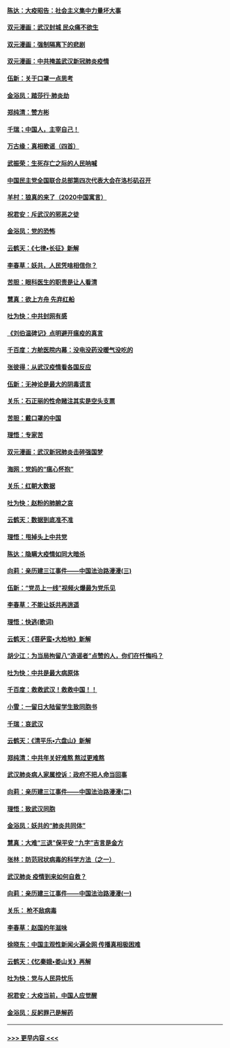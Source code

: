 #### [陈达：大疫昭告：社会主义集中力量坏大事](../pages/nsc993/n11859419.md?t=02111902) 
#### [双元漫画：武汉封城 民众痛不欲生](../pages/nsc993/n11859287.md?t=02111902) 
#### [双元漫画：强制隔离下的悲剧](../pages/nsc993/n11859244.md?t=02111902) 
#### [双元漫画：中共掩盖武汉新冠肺炎疫情](../pages/nsc993/n11858249.md?t=02111902) 
#### [伍新：关于口罩一点思考](../pages/nsc993/n11859195.md?t=02111902) 
#### [金浴凤：踏莎行‧肺炎劫](../pages/nsc993/n11858227.md?t=02111902) 
#### [郑纯清：赞方彬](../pages/nsc993/n11856803.md?t=02111902) 
#### [千瑞；中国人，主宰自己！](../pages/nsc993/n11856793.md?t=02111902) 
#### [万古缘：真相歌谣（四首）](../pages/nsc993/n11856263.md?t=02111902) 
#### [武振荣：生死存亡之际的人民呐喊](../pages/nsc993/n11856256.md?t=02111902) 
#### [中国民主党全国联合总部第四次代表大会在洛杉矶召开](../pages/nsc993/n11856344.md?t=02111902) 
#### [羊村：狼真的来了（2020中国寓言）](../pages/nsc993/n11856229.md?t=02111902) 
#### [祝君安：斥武汉的邪恶之徒](../pages/nsc993/n11855861.md?t=02111902) 
#### [金浴凤：党的恐怖](../pages/nsc993/n11855849.md?t=02111902) 
#### [云鹤天：《七律▪长征》新解](../pages/nsc993/n11855479.md?t=02111902) 
#### [李春草：妖共，人民凭啥相信你？](../pages/nsc993/n11855196.md?t=02111902) 
#### [苦胆：眼科医生的职责是让人看清](../pages/nsc993/n11853840.md?t=02111902) 
#### [慧真：欲上方舟 先弃红船](../pages/nsc993/n11853483.md?t=02111902) 
#### [吐为快：中共封网有感](../pages/nsc993/n11852575.md?t=02111902) 
#### [《刘伯温碑记》点明避开瘟疫的真言](../pages/nsc993/n11852128.md?t=02111902) 
#### [千百度：方舱医院内幕：没电没药没暖气没吃的](../pages/nsc993/n11850211.md?t=02111902) 
#### [张彼得：从武汉疫情看各国反应](../pages/nsc993/n11850102.md?t=02111902) 
#### [伍新：无神论是最大的阴毒谎言](../pages/nsc993/n11846129.md?t=02111902) 
#### [关乐：石正丽的性命赌注其实是空头支票](../pages/nsc993/n11846109.md?t=02111902) 
#### [苦胆：戴口罩的中国](../pages/nsc993/n11845576.md?t=02111902) 
#### [理悟：专家苦](../pages/nsc993/n11845564.md?t=02111902) 
#### [双元漫画：武汉新冠肺炎击碎强国梦](../pages/nsc993/n11843320.md?t=02111902) 
#### [海网：党妈的“瘟心怀抱”](../pages/nsc993/n11840740.md?t=02111902) 
#### [关乐：红朝大数据](../pages/nsc993/n11840675.md?t=02111902) 
#### [吐为快：赵粉的肺腑之哀](../pages/nsc993/n11840618.md?t=02111902) 
#### [云鹤天：数据到底准不准](../pages/nsc993/n11840325.md?t=02111902) 
#### [理悟：甩掉头上中共党](../pages/nsc993/n11838826.md?t=02111902) 
#### [陈达：隐瞒大疫情如同大暗杀](../pages/nsc993/n11838771.md?t=02111902) 
#### [向莉：亲历建三江事件——中国法治路漫漫(三)](../pages/nsc993/n11831825.md?t=02111902) 
#### [伍新：“党员上一线”视频火爆最为党乐见](../pages/nsc993/n11838200.md?t=02111902) 
#### [李春草：不能让妖共再逍遥](../pages/nsc993/n11838102.md?t=02111902) 
#### [理悟：快逃(歌词)](../pages/nsc993/n11838083.md?t=02111902) 
#### [云鹤天：《菩萨蛮▪大柏地》新解](../pages/nsc993/n11838059.md?t=02111902) 
#### [胡少江：为当局拘留八“造谣者”点赞的人，你们在忏悔吗？](../pages/nsc993/n11836801.md?t=02111902) 
#### [吐为快：中共是最大病原体](../pages/nsc993/n11836748.md?t=02111902) 
#### [千百度：救救武汉！救救中国！！](../pages/nsc993/n11836145.md?t=02111902) 
#### [小雪：一留日大陆留学生致同胞书](../pages/nsc993/n11834624.md?t=02111902) 
#### [千瑞：哀武汉](../pages/nsc993/n11833647.md?t=02111902) 
#### [云鹤天：《清平乐▪六盘山》新解](../pages/nsc993/n11833611.md?t=02111902) 
#### [郑纯清：中共年关好难熬 熬过更难熬](../pages/nsc993/n11833489.md?t=02111902) 
#### [武汉肺炎病人家属控诉：政府不把人命当回事](../pages/nsc993/n11833205.md?t=02111902) 
#### [向莉：亲历建三江事件——中国法治路漫漫(二)](../pages/nsc993/n11829102.md?t=02111902) 
#### [理悟：致武汉同胞](../pages/nsc993/n11831522.md?t=02111902) 
#### [金浴凤：妖共的“肺炎共同体”](../pages/nsc993/n11829448.md?t=02111902) 
#### [慧真：大难“三退”保平安 “九字”吉言是金方](../pages/nsc993/n11829501.md?t=02111902) 
#### [张林：防范冠状病毒的科学方法（之一）](../pages/nsc993/n11828618.md?t=02111902) 
#### [武汉肺炎 疫情到来如何自救？](../pages/nsc993/n11827632.md?t=02111902) 
#### [向莉：亲历建三江事件——中国法治路漫漫(一)](../pages/nsc993/n11827190.md?t=02111902) 
#### [关乐： 枪不敌病毒](../pages/nsc993/n11826746.md?t=02111902) 
#### [李春草：赵国的年滋味](../pages/nsc993/n11826321.md?t=02111902) 
#### [徐晓东：中国主观性新闻火遍全网 传播真相极困难](../pages/nsc993/n11826508.md?t=02111902) 
#### [云鹤天：《忆秦娥▪娄山关》再解](../pages/nsc993/n11824682.md?t=02111902) 
#### [吐为快：党与人民异忧乐](../pages/nsc993/n11824660.md?t=02111902) 
#### [祝君安：大疫当前，中国人应觉醒](../pages/nsc993/n11821946.md?t=02111902) 
#### [金浴凤：反躬罪己是解药](../pages/nsc993/n11820280.md?t=02111902) 

----
#### [ >>> 更早内容 <<< ](../indexes/nsc993-earlier.md)
